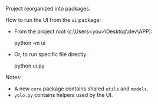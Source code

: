 Project reorganized into packages.

How to run the UI from the `ui` package:

- From the project root (c:\Users\<you>\Desktop\dev\APP):

  python -m ui

- Or, to run specific file directly:

  python ui.py

Notes:
- A new `core` package contains shared `utils` and `models`.
- `yolo.py` contains helpers used by the UI.


